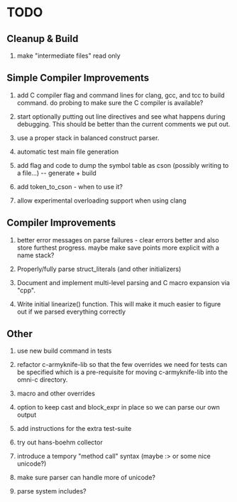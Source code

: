# TODO

## Cleanup & Build

1. make "intermediate files" read only

## Simple Compiler Improvements

1. add C compiler flag and command lines for clang, gcc, and tcc to
   build command. do probing to make sure the C compiler is available?

1. start optionally putting out line directives and see what happens
   during debugging. This should be better than the current comments
   we put out.

1. use a proper stack in balanced construct parser.

1. automatic test main file generation

1. add flag and code to dump the symbol table as cson (possibly
   writing to a file...) -- generate + build

1. add token_to_cson - when to use it?

1. allow experimental overloading support when using clang

## Compiler Improvements

1. better error messages on parse failures - clear errors better and
   also store furthest progress. maybe make save points more explicit
   with a name stack?

1. Properly/fully parse struct_literals (and other initializers)

1. Document and implement multi-level parsing and C macro expansion
   via "cpp".

1. Write initial linearize() function. This will make it much easier
   to figure out if we parsed everything correctly

## Other

1. use new build command in tests

1. refactor c-armyknife-lib so that the few overrides we need for
   tests can be specified which is a pre-requisite for moving
   c-armyknife-lib into the omni-c directory.

1. macro and other overrides

1. option to keep cast and block_expr in place so we can parse our own
   output

1. add instructions for the extra test-suite

1. try out hans-boehm collector

1. introduce a tempory "method call" syntax (maybe :> or some nice
   unicode?)

1. make sure parser can handle more of unicode?

1. parse system includes?
